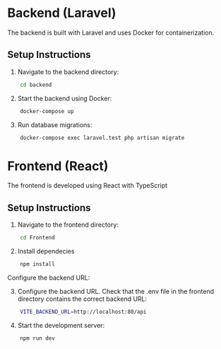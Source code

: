# Backend (Laravel)
The backend is built with Laravel and uses Docker for containerization.
## Setup Instructions
1. Navigate to the backend directory:
```bash
    cd backend
```
2. Start the backend using Docker:
```bash
    docker-compose up
```
3. Run database migrations:
```bash
    docker-compose exec laravel.test php artisan migrate
```
# Frontend (React)
The frontend is developed using React with TypeScript
## Setup Instructions
1. Navigate to the frontend directory:
```bash
    cd Frontend
```

2. Install dependecies
```bash
    npm install
```
Configure the backend URL:

3. Configure the backend URL.
Check that the .env file in the frontend directory contains the correct backend URL:
```bash
    VITE_BACKEND_URL=http://localhost:80/api
```

4. Start the development server:
```bash
    npm run dev
```
